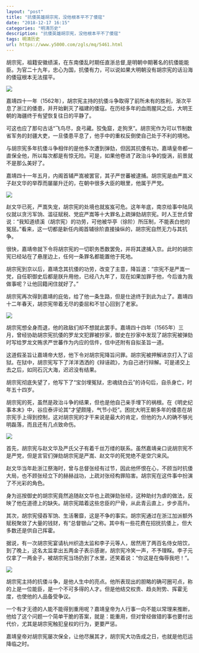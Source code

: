 ```yaml
---
layout: "post"
title: "抗倭英雄胡宗宪，没他根本平不了倭寇"
date: "2018-12-17 16:15"
categories: "明清历史"
description: "抗倭英雄胡宗宪，没他根本平不了倭寇"
tags: 明清历史
url: https://www.y5000.com/zgls/mq/5461.html
---
```






胡宗宪，祖籍安徽绩溪，在东南倭乱时期任直浙总督,是明朝中期著名的抗倭能能臣。为官二十九年，忠心为国，抗倭有力，可以说如果大明朝没有胡宗宪的话沿海的倭寇根本无法摆平。

![](https://img.y5000.com/uploads/allimg/161118/8-16111Q02312445.jpg)

嘉靖四十一年（1562年），胡宗宪主持的抗倭斗争取得了前所未有的胜利，渐次平息了浙江的倭患，并开始剿灭了福建的倭寇。在历经多年的血雨腥风之后，大明王朝的海疆终于有望恢复往日的平静了。

可这也应了那句古话“飞鸟尽，良弓藏。狡兔窟，走狗烹”。胡宗宪作为可以节制数省军务的封疆大吏，一旦倭患平息了，他手中的重权反倒使自己处于不利的境地。

与胡宗宪多年抗倭斗争相伴的是他多次遭到弹劾，但因其抗倭有功，嘉靖皇帝都一直保全他，所以每次都是有惊无险。可是，如果他卷进了政治斗争的旋涡，前景就不是那么美好了。

嘉靖四十一年五月，内阁首辅严嵩被罢官，其子严世蕃被逮捕。胡宗宪是由严嵩义子赵文华的举荐而屡屡升迁的，在朝中很多大臣的眼里，他属于严党。

![](https://img.y5000.com/uploads/allimg/161118/8-16111Q02303W4.jpg)

赵文华已死，严嵩失宠，胡宗宪的处境也就岌岌可危。这年年底，南京给事中陆凤仪就以贪污军饷、滥征赋税、党庇严嵩等十大罪名上疏弹劾胡宗宪。时人王世贞曾说：“我知道绩溪（胡宗宪）的功劳，可他被华亭（徐阶）所压制，不能表白他的冤屈。”看来，这一切都是新任内阁首辅徐阶直接操纵的，胡宗宪自然无力与其抗争。

很快，嘉靖帝就下令将胡宗宪的一切职务悉数罢免，并将其逮捕入京。此时的胡宗宪已经站在了悬崖边上，任何一条罪名都能置他于死地。

胡宗宪到京以后，嘉靖念其抗倭的功劳，改变了主意，降旨道：“宗宪不是严嵩一党，自任职御史后都是朕升用他，已经八九年了，现在如果加罪于他，今后谁为我做事呢？让他回籍闲住就好了。”

胡宗宪再次得到嘉靖的庇佑，给了他一条生路，但是仕途终于到此为止了。嘉靖四十二年春天，胡宗宪带着无尽的委屈和不甘心回到了老家。

![](https://img.y5000.com/uploads/allimg/161118/8-16111Q02255W4.jpg)

胡宗宪想全身而退，他的政敌们却不想就此罢手。嘉靖四十四年（1565年）三月，曾经协助胡宗宪抗倭的罗龙文犯罪被抄家，御史在抄家中发现了胡宗宪被弹劾时写给罗龙文贿求严世蕃作为内应的信件，信中还附有自拟圣旨一道。

这道假圣旨让嘉靖帝大怒，他下令对胡宗宪降旨问罪。胡宗宪被押解进京打入了诏狱。在狱中，胡宗宪写下了洋洋洒洒的《辩诬疏》，为自己进行辩解。可是递交上去之后，如同石沉大海，迟迟没有结果。

胡宗宪彻底失望了，他写下了“宝剑埋冤狱，忠魂绕白云”的诗句后，自杀身亡，时年五十四岁。

胡宗宪的死，虽然是政治斗争的结果，但也是他自己亲手埋下的祸根。在《明史纪事本末》中，谷应泰评论其“才望颇隆，气节小贬”。困扰大明王朝多年的倭患在胡宗宪手上得到控制，这对胡宗宪的才干来说是最大的肯定，但他的为人的确不够光明磊落，而且还有几点致命伤。

![](https://img.y5000.com/uploads/allimg/161118/8-16111Q022443c.jpg)

首先，胡宗宪与赵文华及严氏父子有着千丝万缕的联系。虽然嘉靖亲口说胡宗宪不是严党，但是言官们弹劾胡宗宪是严嵩、赵文华的死党绝不是空穴来风。

赵文华当年赴浙江祭海时，曾与总督张经有过节，因此他怀恨在心，不顾当时抗倭大局，也不顾张经立下的赫赫战功，上疏对张经构罪陷害。胡宗宪在这件事中扮演了不光彩的角色。

身为巡按御史的胡宗宪竟然追随赵文华也上疏弹劾张经，这种助纣为虐的做法，反映了他在道德上的缺失。胡宗宪踏着这些忠臣的尸骨，从此青云直上，步步高升。

其次，胡宗宪侵吞军饷、生活奢靡，这是不争的事实。胡宗宪通过在浙江加派额外赋税聚敛了大量的钱财，有“总督银山”之称。其中有一些花费在招抚抗倭上，但大多数还是供自己挥霍。

据说，有一次胡宗宪宴请杭州织造太监和李子元等人，居然用了两百名侍女陪饮，到了晚上，这名太监拿出五两金子表示感谢，胡宗宪冷笑一声，不予理睬。李子元仅拿了一两金子，被胡宗宪当场扔到了水里，还笑着说：“你这是在侮辱我吧！”。

![](https://img.y5000.com/uploads/allimg/161118/8-16111Q02234a0.jpg)

胡宗宪主持的抗倭斗争，是他人生中的亮点。他所表现出的胆略的确可圈可点，称的上是一位能臣，是一个不可多得的人才。但是他结交权贵、趋炎附势、挥霍无度，也使他的人品备受争议。

一个有才无德的人能不能得到重用呢？嘉靖皇帝为人行事一向不能以常理来推断，他给了这个问题一个简单干脆的答案，就是：能重用，但对曾经做错的事也要付出代价，尤其是胡宗宪触犯皇权的行为，更要严惩。

嘉靖皇帝对胡宗宪屡次保全，让他尽展其才，胡宗宪大功告成之日，也就是他厄运降临之时。
